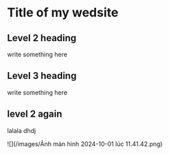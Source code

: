 # Title of my wedsite

## Level 2 heading 
write something here

## Level 3 heading
write something here

## level 2 again
lalala dhdj

![](/images/Ảnh màn hình 2024-10-01 lúc 11.41.42.png)
```
